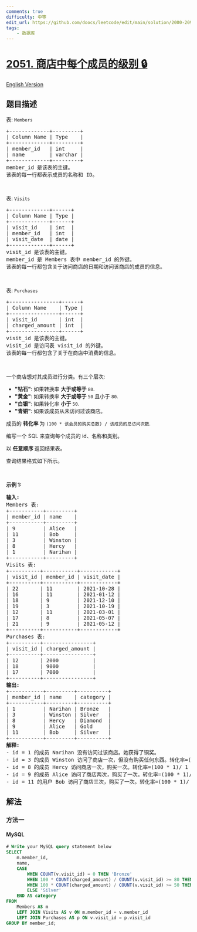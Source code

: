 ```yaml
---
comments: true
difficulty: 中等
edit_url: https://github.com/doocs/leetcode/edit/main/solution/2000-2099/2051.The%20Category%20of%20Each%20Member%20in%20the%20Store/README.md
tags:
    - 数据库
---
```


<!-- problem:start -->

# [2051. 商店中每个成员的级别 🔒](https://leetcode.cn/problems/the-category-of-each-member-in-the-store)

[English Version](/solution/2000-2099/2051.The%20Category%20of%20Each%20Member%20in%20the%20Store/README_EN.md)

## 题目描述

<!-- description:start -->

<p>表: <code>Members</code></p>

<pre>
+-------------+---------+
| Column Name | Type    |
+-------------+---------+
| member_id   | int     |
| name        | varchar |
+-------------+---------+
member_id 是该表的主键。
该表的每一行都表示成员的名称和 ID。
</pre>

<p>&nbsp;</p>

<p>表: <code>Visits</code></p>

<pre>
+-------------+------+
| Column Name | Type |
+-------------+------+
| visit_id    | int  |
| member_id   | int  |
| visit_date  | date |
+-------------+------+
visit_id 是该表的主键。
member_id 是 Members 表中 member_id 的外键。
该表的每一行都包含关于访问商店的日期和访问该商店的成员的信息。
</pre>

<p>&nbsp;</p>

<p>表: <code>Purchases</code></p>

<pre>
+----------------+------+
| Column Name    | Type |
+----------------+------+
| visit_id       | int  |
| charged_amount | int  |
+----------------+------+
visit_id 是该表的主键。
visit_id 是访问表 visit_id 的外键。
该表的每一行都包含了关于在商店中消费的信息。
</pre>

<p>&nbsp;</p>

<p>一个商店想对其成员进行分类。有三个层次:</p>

<ul>
	<li><strong>"钻石"</strong>: 如果转换率&nbsp;<strong>大于或等于</strong> <code>80</code>.</li>
	<li><strong>"黄金"</strong>: 如果转换率&nbsp;<strong>大于或等于</strong> <code>50</code> 且小于 <code>80</code>.</li>
	<li><strong>"白银"</strong>: 如果转化率 <strong>小于</strong> <code>50</code>.</li>
	<li><strong>"青铜"</strong>: 如果该成员从未访问过该商店。</li>
</ul>

<p>成员的&nbsp;<strong>转化率&nbsp;</strong>为 <code>(100 * 该会员的购买总数) / 该成员的总访问次数</code>.</p>

<p>编写一个 SQL 来查询每个成员的 id、名称和类别。</p>

<p data-group="1-1">以&nbsp;<strong>任意顺序&nbsp;</strong>返回结果表。</p>

<p>查询结果格式如下所示。</p>

<p>&nbsp;</p>

<p><strong class="example">示例 1:</strong></p>

<pre>
<strong>输入:</strong> 
Members 表:
+-----------+---------+
| member_id | name    |
+-----------+---------+
| 9         | Alice   |
| 11        | Bob     |
| 3         | Winston |
| 8         | Hercy   |
| 1         | Narihan |
+-----------+---------+
Visits 表:
+----------+-----------+------------+
| visit_id | member_id | visit_date |
+----------+-----------+------------+
| 22       | 11        | 2021-10-28 |
| 16       | 11        | 2021-01-12 |
| 18       | 9         | 2021-12-10 |
| 19       | 3         | 2021-10-19 |
| 12       | 11        | 2021-03-01 |
| 17       | 8         | 2021-05-07 |
| 21       | 9         | 2021-05-12 |
+----------+-----------+------------+
Purchases 表:
+----------+----------------+
| visit_id | charged_amount |
+----------+----------------+
| 12       | 2000           |
| 18       | 9000           |
| 17       | 7000           |
+----------+----------------+
<strong>输出:</strong> 
+-----------+---------+----------+
| member_id | name    | category |
+-----------+---------+----------+
| 1         | Narihan | Bronze   |
| 3         | Winston | Silver   |
| 8         | Hercy   | Diamond  |
| 9         | Alice   | Gold     |
| 11        | Bob     | Silver   |
+-----------+---------+----------+
<strong>解释:</strong> 
- id = 1 的成员 Narihan 没有访问过该商店。她获得了铜奖。
- id = 3 的成员 Winston 访问了商店一次，但没有购买任何东西。转化率=(100 * 0)/ 1 = 0。他获得了银奖。
- id = 8 的成员 Hercy 访问商店一次，购买一次。转化率=(100 * 1)/ 1 = 1。他获得了钻石奖。
- id = 9 的成员 Alice 访问了商店两次，购买了一次。转化率=(100 * 1)/ 2 = 50。她获得了金奖。
- id = 11 的用户 Bob 访问了商店三次，购买了一次。转化率=(100 * 1)/ 3 = 33.33。他获得了银奖。</pre>

<!-- description:end -->

## 解法

<!-- solution:start -->

### 方法一

<!-- tabs:start -->

#### MySQL

```sql
# Write your MySQL query statement below
SELECT
    m.member_id,
    name,
    CASE
        WHEN COUNT(v.visit_id) = 0 THEN 'Bronze'
        WHEN 100 * COUNT(charged_amount) / COUNT(v.visit_id) >= 80 THEN 'Diamond'
        WHEN 100 * COUNT(charged_amount) / COUNT(v.visit_id) >= 50 THEN 'Gold'
        ELSE 'Silver'
    END AS category
FROM
    Members AS m
    LEFT JOIN Visits AS v ON m.member_id = v.member_id
    LEFT JOIN Purchases AS p ON v.visit_id = p.visit_id
GROUP BY member_id;
```

<!-- tabs:end -->

<!-- solution:end -->

<!-- problem:end -->
